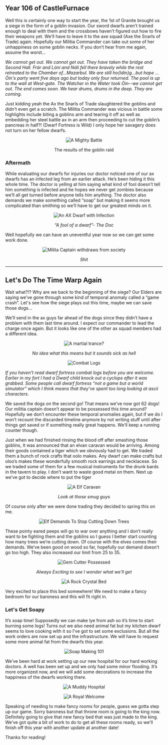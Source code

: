## Year 106 of CastleFurnace ##


Well this is certainly one way to start the year, the 1st of Granite brought us a siege in the form of a goblin invasion. Our sword dwarfs aren’t trained enough to deal with them and the crossbows haven’t figured out how to fire their weapons yet. We’ll have to leave it to the axe squad (Axe the Snarls of Trade) again. Hopefully our Militia Commander can take out some of her unhappiness on some goblin necks. If you don’t hear from me again, assume the worst…

*We cannot get out. We cannot get out. They have taken the bridge and Second Hall. Frár and Lóni and Náli fell there bravely while the rest retreated to the Chamber of…Mazarbul. We are still ho{ldin}g...but hope …Óin's party went five days ago but today only four returned. The pool is up to the wall at West-gate. The Watcher in the Water took Óin--we cannot get out. The end comes soon. We hear drums, drums in the deep. They are coming.*

Just kidding yeah the Ax the Snarls of Trade slaughtered the goblins and didn’t even get a scratch. The Militia Commander was vicious in battle some highlights include biting a goblins arm and tearing it off as well as embedding her steel battle ax in an arm then proceeding to cut the goblin’s pancreas in half?! (Dwarf Fortress is Wild) I only hope her savagery does not turn on her fellow dwarfs.
<div align="center">

![A Mighty Battle](%assets_url%/106_1.png)

</div>

<div align="center">The results of the goblin raid</div>

### Aftermath ###
While evaluating our dwarfs for injuries our doctor noticed one of our ax dwarfs has an infected leg from an earlier attack. He’s been hiding it this whole time. The doctor is yelling at him saying what kind of fool doesn’t tell him something is infected and he hopes we never get zombies because we’ll all get turned before anyone tells him anything. The doctor also demands we make something called “soap” but making it seems more complicated than smithing so we’ll have to get our greatest minds on it.
<div align="center">
 
![An AX Dwarf with Infection](%assets_url%/106_2.png)

</div>

*<div align="center">“A fool of a dwarf”- The Doc</div>*

Well hopefully we can have an uneventful year now so we can get some work done.
<div align="center">

![Milita Captain withdraws from society](%assets_url%/106_3.png)
</div>

<div align="center">

*Shit*

</div>


___

## Let's Do The Time Warp Again ##
Wait what?!? Why are we back to the beginning of the siege? Our Elders are saying we’ve gone through some kind of temporal anomaly called a “game crash”. Let's see how the siege plays out this time, maybe we can save those dogs… 

We’ll send in the ax guys far ahead of the dogs since they didn’t have a problem with them last time around. I expect our commander to lead the charge once again.
But it looks like one of the other ax squad members had a different idea.

<div align="center">

![A martial trance?](%assets_url%/106_4.png)
</div>

<div align="center">

*No idea what this means but it sounds sick as hell*

</div>

<div align="center">

![Combat Logs](%assets_url%/106_5.png)
</div>

*If you haven’t read dwarf fortress combat logs before you are welcome. Earlier in my fort I had a Dwarf child knock out a cyclops after it was grabbed.  Some people call dwarf fortress “not a game but a world simulator” which I think means that they’ve spent too long looking at ascii characters.*

We saved the dogs on the second go! That means we’ve now got 62 dogs! Our militia captain doesn’t appear to be possessed this time around? Hopefully we don’t encounter these temporal anomalies again, but if we do I won’t recount the discarded timeline anymore by not writing stuff until after things get saved or if something really great happens. We’ll keep a running counter though.

Just when we had finished rinsing the blood off after smashing those goblins, It was announced that an elvan caravan would be arriving. Among their goods contained a tiger which we obviously had to get. We traded them a bunch of rock crafts that oolo makes. Any dwarf can make crafts but oloo’s makes these wonderfully smooth rock earrings and necklacese. So we traded some of them for a few musical instruments for the drunk bards in the tavern to play. I don’t want to waste good metal on them. Next up we’ve got to decide where to put the tiger


<div align="center">

![A Elf Caravan](%assets_url%/106_6.png)
</div>

<div align="center">

*Look at those smug guys*

</div>

Of course only after we were done trading they decided to spring this on me. 

<div align="center">

![Elf Demands To Stop Cutting Down Trees](%assets_url%/106_7.png)
</div>

These pointy eared peeps will go to war over anything and I don’t really want to be fighting them and the goblins so I guess I better start counting how many trees we’re cutting down.
Of course with the elves comes their demands. We’ve been good on wood so far, hopefully our demand doesn’t go too high. They also increased our limit from 25 to 35.

<div align="center">

![Gem Cutter Possessed](%assets_url%/106_8.png)
</div>


<div align="center">

*Always Exciting to see I wonder what we'll get*

</div>

<div align="center">

![A Rock Crystal Bed](%assets_url%/106_9.png)
</div>

Very excited to place this bed somewhere! We need to make a fancy bedroom for our baroness and this will fit right in.

### Let's Get Soapy ###

It’s soap time! Supposedly we can make lye from ash so it’s time to start burning some logs! Turns out we also need animal fat but my kitchen dwarf seems to love cooking with it so I’ve got to set some exclusions. But all the work orders are now set up and the infrastructure. We will have to request some more animal fat from the dwarfs this year.

<div align="center">

![Soap Making 101](%assets_url%/106_10.png)
</div>

We’ve been hard at work setting up our new hospital for our hard working doctors. A well has been set up and we only had some minor flooding. It’s more organized now, and we will add some decorations to increase the happiness of the dwarfs working there.

<div align="center">

![A Muddy Hospital](%assets_url%/106_11.png)
</div>

<div align="center">

![A Royal Welcome](%assets_url%/106_12.png)
</div>

Speaking of needing to make fancy rooms for people, guess we gotta step up our game. Sorry baroness but that throne room is going to the king now. Definitely going to give that new fancy bed that was just made to the king. We’ve got quite a bit of work to do to get all these rooms ready, so we'll finish off this year with another update at another date!

Thanks for reading!